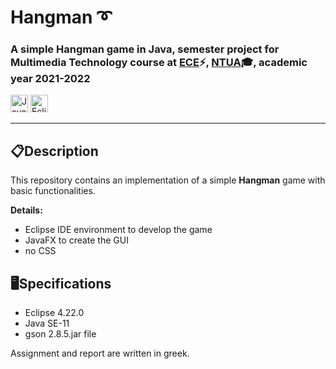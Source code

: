 # <b> Hangman ➰ </b>
### A simple Hangman game in Java, semester project for Multimedia Technology course at [ECE](https://www.ece.ntua.gr/en)⚡, [NTUA](https://www.ntua.gr/en)🎓, academic year 2021-2022

<img alt="Java" src = "https://img.shields.io/badge/Java-1136AA?style=for-the-badge&logo=java&logoColor=white" height="28"> <img alt="Eclipse IDE" src = "https://img.shields.io/badge/Eclipse IDE-purple?style=for-the-badge&logo=eclipse&logoColor=white" height="28">


<hr>

## 📋**Description**

This repository contains an implementation of a simple **Hangman** game with basic functionalities.


**Details:**
- Eclipse IDE environment to develop the game
- JavaFX to create the GUI
- no CSS

## 🖥**Specifications**
- Eclipse 4.22.0 
- Java SE-11
- gson 2.8.5.jar file

Assignment and report are written in greek.

